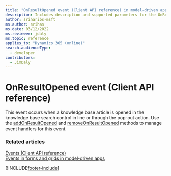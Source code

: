 ```yaml
---
title: "OnResultOpened event (Client API reference) in model-driven apps"
description: Includes description and supported parameters for the OnResultOpened event.
author: sriharibs-msft
ms.author: srihas
ms.date: 03/12/2022
ms.reviewer: jdaly
ms.topic: reference
applies_to: "Dynamics 365 (online)"
search.audienceType: 
  - developer
contributors:
  - JimDaly
---
```

# OnResultOpened event (Client API reference)

This event occurs when a knowledge base article is opened in the knowledge base search control in line or through the pop-out action. Use the [addOnResultOpened](../controls/addOnResultOpened.md) and [removeOnResultOpened](../controls/removeOnResultOpened.md) methods to manage event handlers for this event. 


### Related articles

[Events (Client API reference)](../events.md)   
[Events in forms and grids in model-driven apps](../../events-forms-grids.md)

[!INCLUDE[footer-include](../../../../../includes/footer-banner.md)]
